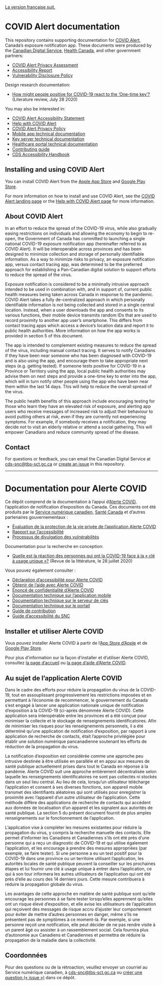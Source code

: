 [La version française suit.](#documentation-pour-alerte-covid)

# COVID Alert documentation

This repository contains supporting documentation for [COVID Alert](https://www.canada.ca/en/public-health/services/diseases/coronavirus-disease-covid-19/covid-alert.html), Canada’s exposure notification app. These documents were produced by the [Canadian Digital Service](https://digital.canada.ca/), [Health Canada](https://www.canada.ca/en/health-canada.html), and other government partners:

*   [COVID Alert Privacy Assessment](https://github.com/cds-snc/covid-alert-documentation/blob/main/COVIDAlertPrivacyAssessment.md)
*   [Accessibility Report](https://github.com/cds-snc/covid-alert-documentation/blob/main/AccessibilityReport.md)
*   [Vulnerability Disclosure Policy](https://github.com/cds-snc/covid-alert-documentation/blob/main/VulnerabilityDisclosurePolicy.md)

Design research documentation:

*   [How might people positive for COVID-19 react to the ‘One-time key’?](https://github.com/cds-snc/covid-alert-documentation/blob/main/research/LiteratureReview.md) (Literature review, July 28 2020)

You may also be interested in:

*   [COVID Alert Accessibility Statement](https://www.canada.ca/en/public-health/services/diseases/coronavirus-disease-covid-19/covid-alert/accessibility-statement.html)
*   [Help with COVID Alert](https://www.canada.ca/en/public-health/services/diseases/coronavirus-disease-covid-19/covid-alert/help.html)
*   [COVID Alert Privacy Policy](https://www.canada.ca/en/public-health/services/diseases/coronavirus-disease-covid-19/covid-alert/privacy-policy.html)
*   [Mobile app technical documentation](https://github.com/cds-snc/covid-alert-app#readme)
*   [Key server technical documentation](https://github.com/cds-snc/covid-alert-server#readme)
*   [Healthcare portal technical documentation](https://github.com/cds-snc/covid-alert-portal#readme)
*   [Contributing guide](https://github.com/cds-snc/covid-alert-app/blob/master/CONTRIBUTING.md)
*   [CDS Accessibility Handbook](https://digital.canada.ca/a11y/)


## Installing and using COVID Alert

You can install COVID Alert from the [Apple App Store](https://apps.apple.com/ca/app/id1520284227) and [Google Play Store](https://play.google.com/store/apps/details?id=ca.gc.hcsc.canada.stopcovid).

For more information on how to install and use COVID Alert, see the [COVID Alert landing page](https://www.canada.ca/en/public-health/services/diseases/coronavirus-disease-covid-19/covid-alert.html) or the [Help with COVID Alert page](https://www.canada.ca/en/public-health/services/diseases/coronavirus-disease-covid-19/covid-alert/help.html) for more information.


## About COVID Alert

In an effort to reduce the spread of the COVID-19 virus, while also gradually easing restrictions on individuals and allowing the economy to begin to re-open, the Government of Canada has committed to launching a single national COVID-19 exposure notification app (hereinafter referred to as COVID Alert). It will be interoperable across provinces and has been designed to minimize collection and storage of personally identifiable information. As a way to minimize risks to privacy, an exposure notification app, versus contact tracing app, was determined to be the preferred approach for establishing a Pan-Canadian digital solution to support efforts to reduce the spread of the virus.

Exposure notification is considered to be a minimally intrusive approach intended to be used in combination with, and in support of, current public health measures being taken across Canada in response to the pandemic. COVID Alert takes a fully de-centralized approach in which personally identifiable information is not being collected and stored in a single central location. Instead, when a user downloads the app and consents to its various functions, their mobile device transmits random IDs that are used to record proximity to another app user’s smartphone. This differs from contact tracing apps which access a device’s location data and report it to public health authorities. More information on how the app works is provided in section 5 of this document.

The app is intended to complement existing measures to reduce the spread of the virus, including manual contact tracing. It serves to notify Canadians if they have been near someone who has been diagnosed with COVID-19 and is also using the app, and encourage them to take appropriate next steps (e.g. getting tested). If someone tests positive for COVID-19 in a Province or Territory using the app, local public health authorities may advise them on next steps and provide a one-time key to enter into the app, which will in turn notify other people using the app who have been near them within the last 14 days. This will help to reduce the overall spread of the virus.

The public health benefits of this approach include encouraging testing for those who learn they have an elevated risk of exposure, and alerting app users who receive messages of increased risk to adjust their behaviour to avoid putting others at risk, even if they are currently not experiencing symptoms. For example, if somebody receives a notification, they may decide not to visit an elderly relative or attend a social gathering. This will empower Canadians and reduce community spread of the disease.


## Contact

For questions or feedback, you can email the Canadian Digital Service at [cds-snc@tbs-sct.gc.ca](mailto:cds-snc@tbs-sct.gc.ca) or [create an issue](https://github.com/cds-snc/covid-alert-documentation/issues) in this repository.

----

# Documentation pour Alerte COVID

Ce dépôt comprend de la documentation à l’appui d’[Alerte COVID](https://www.canada.ca/fr/sante-publique/services/maladies/maladie-coronavirus-covid-19/alerte-covid.html), l’application de notification d’exposition du Canada. Ces documents ont été produits par le [Service numérique canadien](https://numerique.canada.ca/), [Santé Canada](https://www.canada.ca/fr/sante-canada.html) et d’autres partenaires gouvernementaux :   

*   [Évaluation de la protection de la vie privée de l’application Alerte COVID](https://github.com/cds-snc/covid-alert-documentation/blob/main/EvaluationViePriveeAlerteCOVID.md)
*   [Rapport sur l’accessibilité](https://github.com/cds-snc/covid-alert-documentation/blob/main/RapportAccessibilite.md)
*   [Processus de divulgation des vulnérabilités](https://github.com/cds-snc/covid-alert-documentation/blob/main/PolitiqueDivulgationVulnerabilites.md)

Documentation pour la recherche en conception:

*   [Quelle est la réaction des personnes qui ont la COVID-19 face à la « clé à usage unique »?](https://github.com/cds-snc/covid-alert-documentation/blob/main/recherche/revuelitterature.md) (Revue de la littérature, le 28 juillet 2020)

Vous pouvez également consulter :  

*   [Déclaration d’accessibilité pour Alerte COVID](https://www.canada.ca/fr/sante-publique/services/maladies/maladie-coronavirus-covid-19/alerte-covid/declaration-accessibilite.html)
*   [Obtenir de l’aide avec Alerte COVID](https://www.canada.ca/fr/sante-publique/services/maladies/maladie-coronavirus-covid-19/alerte-covid/aide.html)
*   [Énoncé de confidentialité d’Alerte COVID](https://www.canada.ca/fr/sante-publique/services/maladies/maladie-coronavirus-covid-19/alerte-covid/politique-confidentialite.html)
*   [Documentation technique sur l’application mobile](https://github.com/cds-snc/covid-alert-app#readme)
*   [Documentation technique sur le serveur de clés](https://github.com/cds-snc/covid-alert-server#readme)
*   [Documentation technique sur le portail](https://github.com/cds-snc/covid-alert-portal#readme)
*   [Guide de contribution](https://github.com/cds-snc/covid-alert-app/blob/master/CONTRIBUTING.md)
*   [Guide d’accessibilité du SNC](https://numerique.canada.ca/a11y/)

## Installer et utiliser Alerte COVID

Vous pouvez installer Alerte COVID à partir de l’[App Store d’Apple](https://apps.apple.com/ca/app/id1520284227?l=fr) et de [Google Play Store](https://play.google.com/store/apps/details?id=ca.gc.hcsc.canada.stopcovid&hl=fr).

Pour plus d’information sur la façon d’installer et d’utiliser Alerte COVID, consultez [la page d’accueil](https://www.canada.ca/fr/sante-publique/services/maladies/maladie-coronavirus-covid-19/alerte-covid.html) ou [la page d’aide d’Alerte COVID](https://www.canada.ca/fr/sante-publique/services/maladies/maladie-coronavirus-covid-19/alerte-covid/aide.html).

## Au sujet de l’application Alerte COVID

Dans le cadre des efforts pour réduire la propagation du virus de la COVID-19, tout en assouplissant progressivement les restrictions imposées et en permettant à l’économie de recommencer, le gouvernement du Canada s’est engagé à lancer une application nationale unique de notification d’exposition à la COVID-19 (ci-après dénommée Alerte COVID). Cette application sera interopérable entre les provinces et a été conçue pour minimiser la collecte et le stockage de renseignements identificatoires. Afin de minimiser les risques pour les renseignements personnels, il a été déterminé qu’une application de notification d’exposition, par rapport à une application de recherche de contacts, était l’approche privilégiée pour établir une solution numérique pancanadienne soutenant les efforts de réduction de la propagation du virus.

La notification d’exposition est considérée comme une approche peu intrusive destinée à être utilisée en parallèle et en appui aux mesures de santé publique actuellement prises dans tout le Canada en réponse à la pandémie. Alerte COVID suit une approche entièrement décentralisée selon laquelle les renseignements identificatoires ne sont pas collectés ni stockés dans un seul lieu central. Au lieu de cela, lorsqu’un utilisateur télécharge l’application et consent à ses diverses fonctions, son appareil mobile transmet des identifiants aléatoires qui sont utilisés pour enregistrer la proximité avec l’appareil d’un autre utilisateur de l’application. Cette méthode diffère des applications de recherche de contacts qui accèdent aux données de localisation d’un appareil et les signalent aux autorités de santé publique. La section 5 du présent document fournit de plus amples renseignements sur le fonctionnement de l’application. 

L’application vise à compléter les mesures existantes pour réduire la propagation du virus, y compris la recherche manuelle des contacts. Elle permet d’informer les Canadiens et Canadiennes s’ils ont été près d’une personne qui a reçu un diagnostic de COVID-19 et qui utilise également l’application, et les encourage à prendre des mesures appropriées (par exemple, se faire tester). Si une personne a eu un test positif pour la COVID-19 dans une province ou un territoire utilisant l’application, les autorités locales de santé publique peuvent la conseiller sur les prochaines étapes et lui fournir une clé à usage unique à entrer dans l’application, ce qui à son tour informera les autres utilisateurs de l’application qui ont été près d’elle au cours des 14 derniers jours. Cette mesure contribuera à réduire la propagation globale du virus.

Les avantages de cette approche en matière de santé publique sont qu’elle encourage les personnes à se faire tester lorsqu’elles apprennent qu’elles ont un risque élevé d’exposition, et elle avise les utilisateurs de l’application qui reçoivent des messages de risque accru d’ajuster leur comportement pour éviter de mettre d’autres personnes en danger, même s’ils ne présentent pas de symptômes à ce moment-là. Par exemple, si une personne reçoit une notification, elle peut décider de ne pas rendre visite à un parent âgé ou assister à un rassemblement social. Cela fournira plus d’autonomie aux Canadiens et Canadiennes et permettra de réduire la propagation de la maladie dans la collectivité.   

## Coordonnées

Pour des questions ou de la rétroaction, veuillez envoyer un courriel au Service numérique canadien, à [cds-snc@tbs-sct.gc.ca](mailto:cds-snc@tbs-sct.gc.ca) ou [créer une question (« issue »)](https://github.com/cds-snc/covid-alert-documentation/issues) dans ce dépôt.
